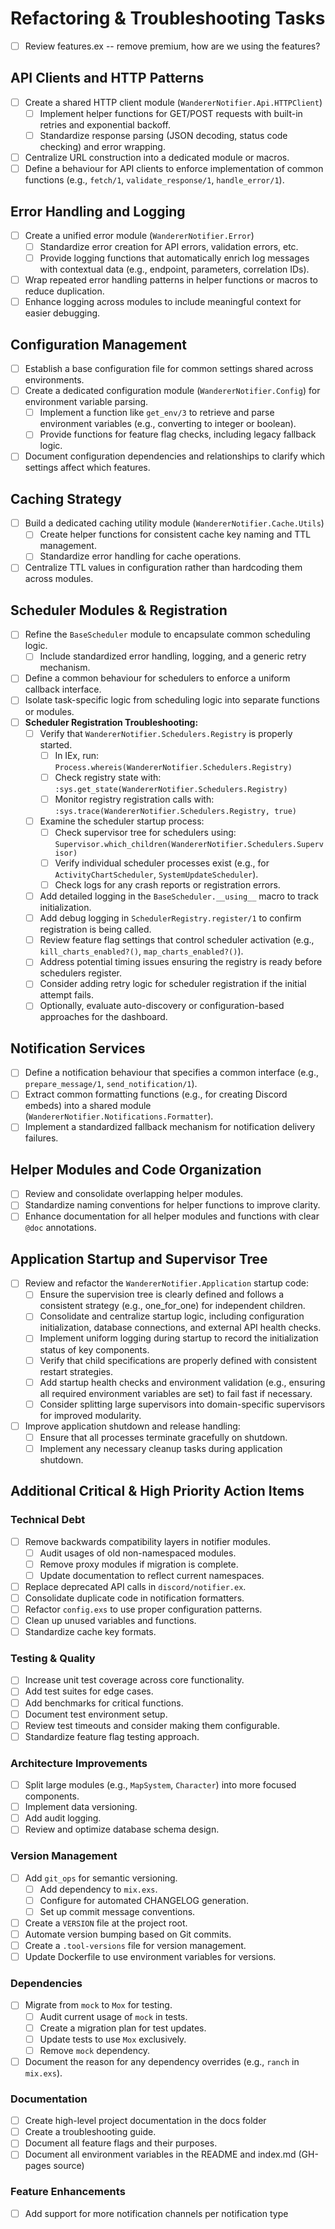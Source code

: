 # Refactoring & Troubleshooting Tasks

- [ ] Review features.ex -- remove premium, how are we using the features?

## API Clients and HTTP Patterns
- [ ] Create a shared HTTP client module (`WandererNotifier.Api.HTTPClient`)
  - [ ] Implement helper functions for GET/POST requests with built-in retries and exponential backoff.
  - [ ] Standardize response parsing (JSON decoding, status code checking) and error wrapping.
- [ ] Centralize URL construction into a dedicated module or macros.
- [ ] Define a behaviour for API clients to enforce implementation of common functions (e.g., `fetch/1`, `validate_response/1`, `handle_error/1`).

## Error Handling and Logging
- [ ] Create a unified error module (`WandererNotifier.Error`)
  - [ ] Standardize error creation for API errors, validation errors, etc.
  - [ ] Provide logging functions that automatically enrich log messages with contextual data (e.g., endpoint, parameters, correlation IDs).
- [ ] Wrap repeated error handling patterns in helper functions or macros to reduce duplication.
- [ ] Enhance logging across modules to include meaningful context for easier debugging.

## Configuration Management
- [ ] Establish a base configuration file for common settings shared across environments.
- [ ] Create a dedicated configuration module (`WandererNotifier.Config`) for environment variable parsing.
  - [ ] Implement a function like `get_env/3` to retrieve and parse environment variables (e.g., converting to integer or boolean).
  - [ ] Provide functions for feature flag checks, including legacy fallback logic.
- [ ] Document configuration dependencies and relationships to clarify which settings affect which features.

## Caching Strategy
- [ ] Build a dedicated caching utility module (`WandererNotifier.Cache.Utils`)
  - [ ] Create helper functions for consistent cache key naming and TTL management.
  - [ ] Standardize error handling for cache operations.
- [ ] Centralize TTL values in configuration rather than hardcoding them across modules.

## Scheduler Modules & Registration
- [ ] Refine the `BaseScheduler` module to encapsulate common scheduling logic.
  - [ ] Include standardized error handling, logging, and a generic retry mechanism.
- [ ] Define a common behaviour for schedulers to enforce a uniform callback interface.
- [ ] Isolate task-specific logic from scheduling logic into separate functions or modules.
- [ ] **Scheduler Registration Troubleshooting:**
  - [ ] Verify that `WandererNotifier.Schedulers.Registry` is properly started.
    - [ ] In IEx, run: `Process.whereis(WandererNotifier.Schedulers.Registry)`
    - [ ] Check registry state with: `:sys.get_state(WandererNotifier.Schedulers.Registry)`
    - [ ] Monitor registry registration calls with: `:sys.trace(WandererNotifier.Schedulers.Registry, true)`
  - [ ] Examine the scheduler startup process:
    - [ ] Check supervisor tree for schedulers using: `Supervisor.which_children(WandererNotifier.Schedulers.Supervisor)`
    - [ ] Verify individual scheduler processes exist (e.g., for `ActivityChartScheduler`, `SystemUpdateScheduler`).
    - [ ] Check logs for any crash reports or registration errors.
  - [ ] Add detailed logging in the `BaseScheduler.__using__` macro to track initialization.
  - [ ] Add debug logging in `SchedulerRegistry.register/1` to confirm registration is being called.
  - [ ] Review feature flag settings that control scheduler activation (e.g., `kill_charts_enabled?()`, `map_charts_enabled?()`).
  - [ ] Address potential timing issues ensuring the registry is ready before schedulers register.
  - [ ] Consider adding retry logic for scheduler registration if the initial attempt fails.
  - [ ] Optionally, evaluate auto-discovery or configuration-based approaches for the dashboard.

## Notification Services
- [ ] Define a notification behaviour that specifies a common interface (e.g., `prepare_message/1`, `send_notification/1`).
- [ ] Extract common formatting functions (e.g., for creating Discord embeds) into a shared module (`WandererNotifier.Notifications.Formatter`).
- [ ] Implement a standardized fallback mechanism for notification delivery failures.

## Helper Modules and Code Organization
- [ ] Review and consolidate overlapping helper modules.
- [ ] Standardize naming conventions for helper functions to improve clarity.
- [ ] Enhance documentation for all helper modules and functions with clear `@doc` annotations.

## Application Startup and Supervisor Tree
- [ ] Review and refactor the `WandererNotifier.Application` startup code:
  - [ ] Ensure the supervision tree is clearly defined and follows a consistent strategy (e.g., one_for_one) for independent children.
  - [ ] Consolidate and centralize startup logic, including configuration initialization, database connections, and external API health checks.
  - [ ] Implement uniform logging during startup to record the initialization status of key components.
  - [ ] Verify that child specifications are properly defined with consistent restart strategies.
  - [ ] Add startup health checks and environment validation (e.g., ensuring all required environment variables are set) to fail fast if necessary.
  - [ ] Consider splitting large supervisors into domain-specific supervisors for improved modularity.
- [ ] Improve application shutdown and release handling:
  - [ ] Ensure that all processes terminate gracefully on shutdown.
  - [ ] Implement any necessary cleanup tasks during application shutdown.

## Additional Critical & High Priority Action Items

### Technical Debt
- [ ] Remove backwards compatibility layers in notifier modules.
  - [ ] Audit usages of old non-namespaced modules.
  - [ ] Remove proxy modules if migration is complete.
  - [ ] Update documentation to reflect current namespaces.
- [ ] Replace deprecated API calls in `discord/notifier.ex`.
- [ ] Consolidate duplicate code in notification formatters.
- [ ] Refactor `config.exs` to use proper configuration patterns.
- [ ] Clean up unused variables and functions.
- [ ] Standardize cache key formats.

### Testing & Quality
- [ ] Increase unit test coverage across core functionality.
- [ ] Add test suites for edge cases.
- [ ] Add benchmarks for critical functions.
- [ ] Document test environment setup.
- [ ] Review test timeouts and consider making them configurable.
- [ ] Standardize feature flag testing approach.

### Architecture Improvements
- [ ] Split large modules (e.g., `MapSystem`, `Character`) into more focused components.
- [ ] Implement data versioning.
- [ ] Add audit logging.
- [ ] Review and optimize database schema design.

### Version Management
- [ ] Add `git_ops` for semantic versioning.
  - [ ] Add dependency to `mix.exs`.
  - [ ] Configure for automated CHANGELOG generation.
  - [ ] Set up commit message conventions.
- [ ] Create a `VERSION` file at the project root.
- [ ] Automate version bumping based on Git commits.
- [ ] Create a `.tool-versions` file for version management.
- [ ] Update Dockerfile to use environment variables for versions.

### Dependencies
- [ ] Migrate from `mock` to `Mox` for testing.
  - [ ] Audit current usage of `mock` in tests.
  - [ ] Create a migration plan for test updates.
  - [ ] Update tests to use `Mox` exclusively.
  - [ ] Remove `mock` dependency.
- [ ] Document the reason for any dependency overrides (e.g., `ranch` in `mix.exs`).

### Documentation
- [ ] Create high-level project documentation in the docs folder
- [ ] Create a troubleshooting guide.
- [ ] Document all feature flags and their purposes.
- [ ] Document all environment variables in the README and index.md (GH-pages source)

### Feature Enhancements
- [ ] Add support for more notification channels per notification type
